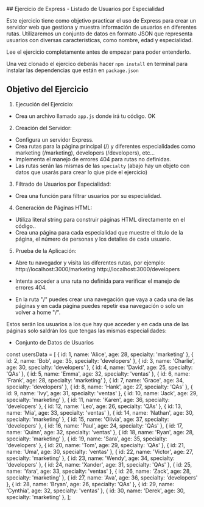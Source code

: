 ## Ejercicio de Express - Listado de Usuarios por Especialidad

Este ejercicio tiene como objetivo practicar el uso de Express para crear un servidor web que gestiona y muestra información de usuarios en diferentes rutas. Utilizaremos un conjunto de datos en formato JSON que representa usuarios con diversas características, como nombre, edad y especialidad.

Lee el ejercicio completamente antes de empezar para poder entenderlo.

Una vez clonado el ejercico deberás hacer `npm install` en terminal para instalar las dependencias que están en `package.json` 

## Objetivo del Ejercicio

1. Ejecución del Ejercicio:
  - Crea un archivo llamado `app.js` donde irá tu código. OK

2. Creación del Servidor:
  - Configura un servidor Express.
  - Crea rutas para la página principal (/) y diferentes especialidades como marketing (/marketing), developers (/developers), etc...
  - Implementa el manejo de errores 404 para rutas no definidas.
  - Las rutas serán las mismas de las `specialty` (abajo hay un objeto con datos que usarás para crear lo qiue pide el ejercicio)

3. Filtrado de Usuarios por Especialidad:
  - Crea una función para filtrar usuarios por su especialidad.

4. Generación de Páginas HTML:
  - Utiliza literal string para construir páginas HTML directamente en el código..
  - Crea una página para cada especialidad que muestre el título de la página, el número de personas y los detalles de cada usuario.

5. Prueba de la Aplicación:
  - Abre tu navegador y visita las diferentes rutas, por ejemplo:
http://localhost:3000/marketing
http://localhost:3000/developers

  - Intenta acceder a una ruta no definida para verificar el manejo de errores 404.
  - En la ruta "/" puedes crear una navegación que vaya a cada una de las páginas y en cada página puedes repetir esa navegación o solo un volver a home "/".

Estos serán los usuarios a los que hay que acceder y en cada una de las páginas solo saldrán los que tengas las mismas especialidades:
* Conjunto de Datos de Usuarios

const usersData = [
  { id: 1, name: 'Alice', age: 28, specialty: 'marketing' },
  { id: 2, name: 'Bob', age: 35, specialty: 'developers' },
  { id: 3, name: 'Charlie', age: 30, specialty: 'developers' },
  { id: 4, name: 'David', age: 25, specialty: 'QAs' },
  { id: 5, name: 'Emma', age: 32, specialty: 'ventas' },
  { id: 6, name: 'Frank', age: 28, specialty: 'marketing' },
  { id: 7, name: 'Grace', age: 34, specialty: 'developers' },
  { id: 8, name: 'Hank', age: 27, specialty: 'QAs' },
  { id: 9, name: 'Ivy', age: 31, specialty: 'ventas' },
  { id: 10, name: 'Jack', age: 29, specialty: 'marketing' },
  { id: 11, name: 'Karen', age: 36, specialty: 'developers' },
  { id: 12, name: 'Leo', age: 26, specialty: 'QAs' },
  { id: 13, name: 'Mia', age: 33, specialty: 'ventas' },
  { id: 14, name: 'Nathan', age: 30, specialty: 'marketing' },
  { id: 15, name: 'Olivia', age: 37, specialty: 'developers' },
  { id: 16, name: 'Paul', age: 24, specialty: 'QAs' },
  { id: 17, name: 'Quinn', age: 32, specialty: 'ventas' },
  { id: 18, name: 'Ryan', age: 28, specialty: 'marketing' },
  { id: 19, name: 'Sara', age: 35, specialty: 'developers' },
  { id: 20, name: 'Tom', age: 29, specialty: 'QAs' },
  { id: 21, name: 'Uma', age: 30, specialty: 'ventas' },
  { id: 22, name: 'Victor', age: 27, specialty: 'marketing' },
  { id: 23, name: 'Wendy', age: 34, specialty: 'developers' },
  { id: 24, name: 'Xander', age: 31, specialty: 'QAs' },
  { id: 25, name: 'Yara', age: 33, specialty: 'ventas' },
  { id: 26, name: 'Zack', age: 28, specialty: 'marketing' },
  { id: 27, name: 'Ava', age: 36, specialty: 'developers' },
  { id: 28, name: 'Bryan', age: 26, specialty: 'QAs' },
  { id: 29, name: 'Cynthia', age: 32, specialty: 'ventas' },
  { id: 30, name: 'Derek', age: 30, specialty: 'marketing' },
];
